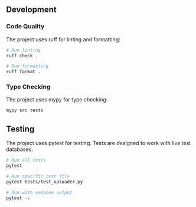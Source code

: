 
## Development

### Code Quality

The project uses ruff for linting and formatting:

```bash
# Run linting
ruff check .

# Run formatting
ruff format .
```

### Type Checking

The project uses mypy for type checking:

```bash
mypy src tests
```



## Testing

The project uses pytest for testing. Tests are designed to work with live test databases.

```bash
# Run all tests
pytest

# Run specific test file
pytest tests/test_uploader.py

# Run with verbose output
pytest -v
```



